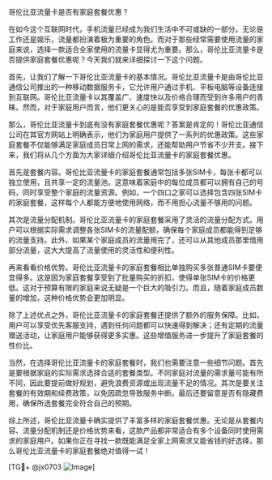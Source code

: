 哥伦比亚流量卡是否有家庭套餐优惠？

在如今这个互联网时代，手机流量已经成为我们生活中不可或缺的一部分。无论是工作还是娱乐，流量都扮演着极为重要的角色。而对于那些经常需要使用流量的家庭来说，选择一款适合全家使用的流量卡显得尤为重要。那么，哥伦比亚流量卡是否提供家庭套餐优惠呢？今天我们就来详细探讨一下这个问题。

首先，让我们了解一下哥伦比亚流量卡的基本情况。哥伦比亚流量卡是由哥伦比亚通信公司推出的一种移动数据服务卡，它允许用户通过手机、平板电脑等设备连接到互联网。哥伦比亚流量卡以其覆盖广、速度快以及价格合理而受到许多用户的青睐。然而，对于家庭用户而言，他们更关心的是能否享受到家庭套餐的优惠政策。

那么，哥伦比亚流量卡到底有没有家庭套餐优惠呢？答案是肯定的！哥伦比亚通信公司在其官方网站上明确表示，他们为家庭用户提供了一系列的优惠政策。这些家庭套餐不仅能够满足家庭成员日常上网的需求，还能帮助用户节省不少开支。接下来，我们将从几个方面为大家详细介绍哥伦比亚流量卡的家庭套餐优惠。

首先是套餐内容。哥伦比亚流量卡的家庭套餐通常包括多张SIM卡，每张卡都可以独立使用，且共享一定的流量池。这意味着家庭中的每位成员都可以拥有自己的号码，同时享受整个家庭的流量资源。例如，一个四口之家可以选择包含四张SIM卡的家庭套餐，这样每个人都能方便地使用网络，而不用担心流量不够用的问题。

其次是流量分配机制。哥伦比亚流量卡的家庭套餐采用了灵活的流量分配方式。用户可以根据实际需求调整各张SIM卡的流量配额，确保每个家庭成员都能得到足够的流量支持。此外，如果某个家庭成员的流量用完了，还可以从其他成员那里借用部分流量，这大大提高了流量使用的灵活性和便利性。

再来看看价格优势。哥伦比亚流量卡的家庭套餐相比单独购买多张普通SIM卡要便宜得多。这是因为家庭套餐享受到了批量购买的折扣，使得单张SIM卡的价格更低。这对于预算有限的家庭来说无疑是一个巨大的吸引力。而且，随着家庭成员数量的增加，这种价格优势会更加明显。

除了上述优点之外，哥伦比亚流量卡的家庭套餐还提供了额外的服务保障。比如，用户可以享受优先客服支持，遇到任何问题都可以快速得到解决；还有定期的流量赠送活动，让家庭用户能够获得更多实惠。这些增值服务进一步提升了家庭套餐的性价比。

当然，在选择哥伦比亚流量卡的家庭套餐时，我们也需要注意一些细节问题。首先是要根据家庭的实际需求选择合适的套餐类型。不同家庭对流量的需求量可能有所不同，因此要提前做好规划，避免浪费资源或出现流量不足的情况。其次是要关注套餐的有效期和续费政策，以免因疏忽导致服务中断。最后还要留意是否有隐藏费用，确保所选套餐完全符合自己的预期。

综上所述，哥伦比亚流量卡确实提供了丰富多样的家庭套餐优惠。无论是从套餐内容、流量分配机制还是价格优势来看，这款产品都非常适合有多个设备同时使用需求的家庭用户。如果你正在寻找一款既能满足全家上网需求又能省钱的好选择，那么哥伦比亚流量卡的家庭套餐绝对值得一试！

[TG💪+ @jx0703 ![Image](https://github.com/user-attachments/assets/dbca1d08-cadb-493c-b0ec-ad6f7a83f270)]